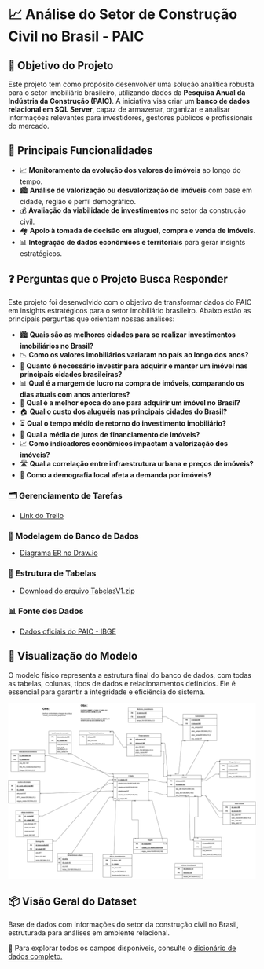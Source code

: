 


# 📈 Análise do Setor de Construção Civil no Brasil - PAIC
 
## 🎯 Objetivo do Projeto

Este projeto tem como propósito desenvolver uma solução analítica robusta para o setor imobiliário brasileiro, utilizando dados da **Pesquisa Anual da Indústria da Construção (PAIC)**. A iniciativa visa criar um **banco de dados relacional em SQL Server**, capaz de armazenar, organizar e analisar informações relevantes para investidores, gestores públicos e profissionais do mercado.

## 🧱 Principais Funcionalidades

- 📈 **Monitoramento da evolução dos valores de imóveis** ao longo do tempo.
- 🏙️ **Análise de valorização ou desvalorização de imóveis** com base em cidade, região e perfil demográfico.
- 💰 **Avaliação da viabilidade de investimentos** no setor da construção civil.
- 🏘️ **Apoio à tomada de decisão em aluguel, compra e venda de imóveis**.
- 📊 **Integração de dados econômicos e territoriais** para gerar insights estratégicos.

## ❓ Perguntas que o Projeto Busca Responder

Este projeto foi desenvolvido com o objetivo de transformar dados do PAIC em insights estratégicos para o setor imobiliário brasileiro. Abaixo estão as principais perguntas que orientam nossas análises:

- 🏙️ **Quais são as melhores cidades para se realizar investimentos imobiliários no Brasil?**
- 📉 **Como os valores imobiliários variaram no país ao longo dos anos?**
- 💸 **Quanto é necessário investir para adquirir e manter um imóvel nas principais cidades brasileiras?**
- 📊 **Qual é a margem de lucro na compra de imóveis, comparando os dias atuais com anos anteriores?**
- 📆 **Qual é a melhor época do ano para adquirir um imóvel no Brasil?**
- 🏠 **Qual o custo dos aluguéis nas principais cidades do Brasil?**
- ⏳ **Qual o tempo médio de retorno do investimento imobiliário?**
- 🏦 **Qual a média de juros de financiamento de imóveis?**
- 📈 **Como indicadores econômicos impactam a valorização dos imóveis?**
- 🛣️ **Qual a correlação entre infraestrutura urbana e preços de imóveis?**
- 👥 **Como a demografia local afeta a demanda por imóveis?**
 
### 🗂️ Gerenciamento de Tarefas

- [Link do Trello](https://trello.com/invite/b/68a91c266f226ef929f33c51/ATTI3afc7fb442a05a9b6f829720d92b0d59A68D633C/group-by)  

### 🧠 Modelagem do Banco de Dados

- [Diagrama ER no Draw.io](https://app.diagrams.net/?src=about#HGuilherme22B%2FGroup_by%2Fmain%2FGroupBy.drawio#%7B%22pageId%22%3A%22tpUA--I43j8R1tpW-ucj%22%7D)  

### 📁 Estrutura de Tabelas

- [Download do arquivo TabelasV1.zip](https://github.com/user-attachments/files/22034196/TabelasV1.zip)  


### 📊 Fonte dos Dados

- [Dados oficiais do PAIC - IBGE](https://sidra.ibge.gov.br/pesquisa/paic/tabelas/brasil/2023)  

## 📸 Visualização do Modelo

O modelo físico representa a estrutura final do banco de dados, com todas as tabelas, colunas, tipos de dados e relacionamentos definidos. Ele é essencial para garantir a integridade e eficiência do sistema.

<div align="center"> <img src="https://raw.githubusercontent.com/Guilherme22B/Group_by/refs/heads/main/Modelo%20F%C3%ADsico/Modelo%20F%C3%ADsico.jpg" alt="Modelo Físico do Banco de Dados" width="800"/> </div>


## 📦 Visão Geral do Dataset
Base de dados com informações do setor da construção civil no Brasil, estruturada para análises em ambiente relacional.

📘 Para explorar todos os campos disponíveis, consulte o [dicionário de dados completo.](https://www.notion.so/Dicion-rio-de-Dados-260ffdc5925380e98907ced79636a4c2?source=copy_link)


